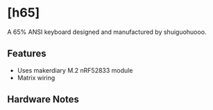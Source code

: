 # [h65]

A 65% ANSI keyboard designed and manufactured by shuiguohuooo.


## Features

- Uses makerdiary M.2 nRF52833 module
- Matrix wiring

## Hardware Notes
